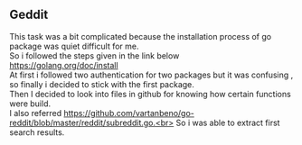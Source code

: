 ## Geddit 
This task was a bit complicated because the installation process of go package was quiet difficult for me. <br>
So i followed the steps given in the link below <br>
https://golang.org/doc/install <br>
At first i followed two authentication for two packages but it was confusing , so finally i decided to stick with the first package.<br>
Then I decided to look into files in github for knowing how certain functions were build.<br>
I also referred https://github.com/vartanbeno/go-reddit/blob/master/reddit/subreddit.go.<br>
So i was able to extract first search results. 

                                                                                                            
